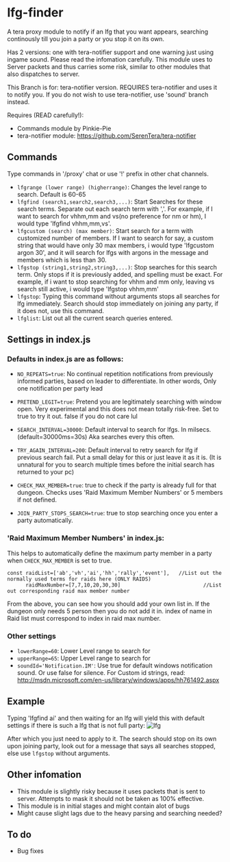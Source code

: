 # lfg-finder
A tera proxy module to notify if an lfg that you want appears, searching continously till you join a party or you stop it on its own. 

Has 2 versions: one with tera-notifier support and one warning just using ingame sound. Please read the infomation carefully. This module uses to Server packets and thus carries some risk, similar to other modules that also dispatches to server.

This Branch is for: tera-notifier version. REQUIRES tera-notifier and uses it to notify you. If you do not wish to use tera-notifier, use 'sound' branch instead.

Requires (READ carefully!):
- Commands module by Pinkie-Pie
- tera-notifier module: https://github.com/SerenTera/tera-notifier

## Commands
Type commands in '/proxy' chat or use '!' prefix in other chat channels.

- `lfgrange (lower range) (higherrange)`: Changes the level range to search. Default is 60-65
- `lfgfind (search1,search2,search3,...)`: Start Searches for these search terms. Separate out each search term with ','. For example, if I want to search for vhhm,mm and vs(no preference for nm or hm), I would type 'lfgfind vhhm,mm,vs'.
- `lfgcustom (search) (max member)`: Start search for a term with customized number of members. If I want to search for say, a custom string that would have only 30 max members, i would type 'lfgcustom argon 30', and it will search for lfgs with argons in the message and members which is less than 30.
- `lfgstop (string1,string2,string3,...)`: Stop searches for this search term. Only stops if it is previously added, and spelling must be exact. For example, if i want to stop searching for vhhm and mm only, leaving vs search still active, i would type 'lfgstop vhhm,mm'
- `lfgstop`: Typing this command without arguments stops all searches for lfg immediately. Search should stop immediately on joining any party, if it does not, use this command.
- `lfglist`: List out all the current search queries entered.

## Settings in index.js
### Defaults in index.js are as follows:
- `NO_REPEATS=true`: No continual repetition notifications from previously informed parties, based on leader to differentiate. In other words, Only one notification per party lead

- `PRETEND_LEGIT=true`: Pretend you are legitimately searching with window open. Very experimental and this does not mean totally risk-free. Set to true to try it out. false if you do not care lul

- `SEARCH_INTERVAL=30000`: Default interval to search for lfgs. In milsecs. (default=30000ms=30s) Aka searches every this often.

- `TRY_AGAIN_INTERVAL=200`: Default interval to retry search for lfg if previous search fail. Put a small delay for this or just leave it as it is. (It is unnatural for you to search multiple times before the initial search has returned to your pc)
- `CHECK_MAX_MEMBER=true`: true to check if the party is already full for that dungeon. Checks uses 'Raid Maximum Member Numbers' or 5 members if not defined. 
- `JOIN_PARTY_STOPS_SEARCH=true`: true to stop searching once you enter a party automatically.

### 'Raid Maximum Member Numbers' in index.js:
This helps to automatically define the maximum party member in a party when `CHECK_MAX_MEMBER` is set to true.
```
const raidList=['ab','vh','ai','hh','rally','event'],	//List out the normally used terms for raids here (ONLY RAIDS)
      raidMaxNumber=[7,7,10,20,30,30]				        	//List out corresponding raid max member number
```    
From the above, you can see how you should add your own list in. If the dungeon only needs 5 person then you do not add it in. index of name in Raid list must correspond to index in raid max number.

### Other settings
- `lowerRange=60`: Lower Level range to search for
- `upperRange=65`: Upper Level range to search for
- `soundId='Notification.IM'`: Use true for default windows notification sound. Or use false for silence. For Custom id strings, read: http://msdn.microsoft.com/en-us/library/windows/apps/hh761492.aspx

## Example
Typing 'lfgfind ai' and then waiting for an lfg will yield this with default settings if there is such a lfg that is not full party:
![lfg](http://i.imgur.com/wZOu8mA.jpg)

After which you just need to apply to it. The search should stop on its own upon joining party, look out for a message that says all searches stopped, else use `lfgstop` without arguments.
## Other infomation
- This module is slightly risky because it uses packets that is sent to server. Attempts to mask it should not be taken as 100% effective. 
- This module is in initial stages and might contain alot of bugs
- Might cause slight lags due to the heavy parsing and searching needed?

## To do
- Bug fixes
